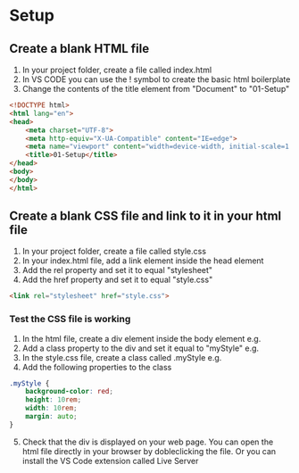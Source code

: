 # Setup

## Create a blank HTML file
1. In your project folder, create a file called index.html
2. In VS CODE you can use the ! symbol to create the basic html boilerplate
3. Change the contents of the title element from "Document" to "01-Setup"
```html
<!DOCTYPE html>
<html lang="en">
<head>
    <meta charset="UTF-8">
    <meta http-equiv="X-UA-Compatible" content="IE=edge">
    <meta name="viewport" content="width=device-width, initial-scale=1.0">
    <title>01-Setup</title>
</head>
<body>
</body>
</html>
```

## Create a blank CSS file and link to it in your html file
1. In your project folder, create a file called style.css
2. In your index.html file, add a link element inside the head element
3. Add the rel property and set it to equal "stylesheet"
3. Add the href property and set it to equal "style.css"
```html
<link rel="stylesheet" href="style.css">
```
### Test the CSS file is working
1. In the html file, create a div element inside the body element e.g. <div></div>
2. Add a class property to the div and set it equal to "myStyle" e.g. <div class="myStyle"></div>
3. In the style.css file, create a class called .myStyle e.g.
4. Add the following properties to the class
```css
.myStyle {
    background-color: red;
    height: 10rem;
    width: 10rem;
    margin: auto;
}
```
5. Check that the div is displayed on your web page. You can open the html file directly in your browser by dobleclicking the file. Or you can install the VS Code extension called Live Server 